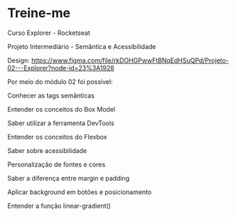 # Treine-me 

Curso Explorer - Rocketseat

Projeto Intermediário - Semântica e Acessibilidade

Design: https://www.figma.com/file/rkDOHGPwwFtBNqEdHSuQPd/Projeto-02---Explorer?node-id=23%3A1928

Por meio do módulo 02 foi possível:

Conhecer as tags semânticas

Entender os conceitos do Box Model

Saber utilizar a ferramenta DevTools

Entender os conceitos do Flexbox

Saber sobre acessibilidade

Personalização de fontes e cores

Saber a diferença entre margin e padding

Aplicar background em botões e posicionamento

Entender a função linear-gradient()
